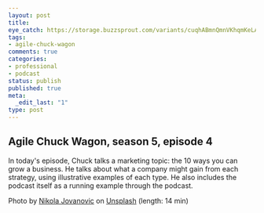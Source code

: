 ```yaml
---
layout: post
title: 
eye_catch: https://storage.buzzsprout.com/variants/cuqhABmnQmnVKhqmKeLAg9nz/8d66eb17bb7d02ca4856ab443a78f2148cafbb129f58a3c81282007c6fe24ff2?.jpg
tags:
- agile-chuck-wagon
comments: true
categories:
- professional
- podcast
status: publish
published: true
meta:
  _edit_last: "1"
type: post
---
```


## Agile Chuck Wagon, season 5, episode 4

In today's episode, Chuck talks a marketing topic: the 10 ways you can grow a business. He talks about what a company might gain from each strategy, using illustrative examples of each type. He also includes the podcast itself as a running example through the podcast.

Photo by [Nikola Jovanovic](https://unsplash.com/photos/OBok3F8buKY?utm_source=unsplash&amp;utm_medium=referral&amp;utm_content=creditCopyText) on [Unsplash](https://unsplash.com/search/photos/growth?utm_source=unsplash&amp;utm_medium=referral&amp;utm_content=creditCopyText) (length: 14 min)
